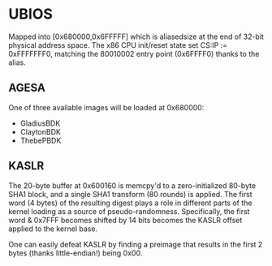 # UBIOS

Mapped into [0x680000,0x6FFFFF] which is aliasedsize at the end of 32-bit physical address space.
The x86 CPU init/reset state set CS:IP := 0xFFFFFFF0, matching the 80010002 entry point (0x6FFFF0) thanks to the alias.

## AGESA

One of three available images will be loaded at 0x680000:

- GladiusBDK
- ClaytonBDK
- ThebePBDK

## KASLR

The 20-byte buffer at 0x600160 is memcpy'd to a zero-initialized 80-byte SHA1 block, and a single SHA1 transform (80 rounds) is applied.
The first word (4 bytes) of the resulting digest plays a role in different parts of the kernel loading as a source of pseudo-randomness.
Specifically, the first word & 0x7FFF becomes shifted by 14 bits becomes the KASLR offset applied to the kernel base.

One can easily defeat KASLR by finding a preimage that results in the first 2 bytes (thanks little-endian!) being 0x00.

